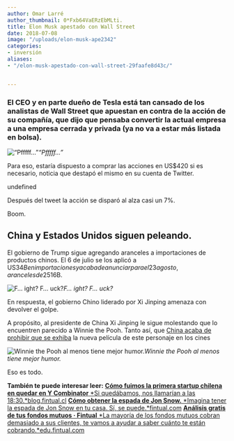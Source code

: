 ```yaml
---
author: Omar Larré
author_thumbnail: 0*Fxb64VaERzEbMLti.
title: Elon Musk apestado con Wall Street
date: 2018-07-08
image: "/uploads/elon-musk-ape2342"
categories:
- inversión
aliases:
- "/elon-musk-apestado-con-wall-street-29faafe8d43c/"


---
```


### El CEO y en parte dueño de Tesla está tan cansado de los analistas de Wall Street que apuestan en contra de la acción de su compañía, que dijo que pensaba convertir la actual empresa a una empresa cerrada y privada (ya no va a estar más listada en bolsa).

![“Pfffff…”](/uploads/elon-musk-ape3591)*“Pfffff…”*

Para eso, estaría dispuesto a comprar las acciones en US$420 si es necesario, noticia que destapó el mismo en su cuenta de Twitter.

undefined

Después del tweet la acción se disparó al alza casi un 7%.

Boom.

## **China y Estados Unidos siguen peleando.**

El gobierno de Trump sigue agregando aranceles a importaciones de productos chinos. El 6 de julio se los aplicó a US$34B en importaciones y acaba de anunciar para el 23 agosto, aranceles de 25% a otros US$16B.

![F… ight? F… uck?](/uploads/elon-musk-ape4642)*F… ight? F… uck?*

En respuesta, el gobierno Chino liderado por Xi Jinping amenaza con devolver el golpe.

A propósito, al presidente de China Xi Jinping le sigue molestando que lo encuentren parecido a Winnie the Pooh. Tanto así, que [China acaba de prohibir que se exhiba](https://www.theguardian.com/world/2018/aug/07/china-bans-winnie-the-pooh-film-to-stop-comparisons-to-president-xi) la nueva película de este personaje en los cines

![Winnie the Pooh al menos tiene mejor humor.](/uploads/elon-musk-ape2342)*Winnie the Pooh al menos tiene mejor humor.*

Eso es todo.

**También te puede interesar leer:**
[**Cómo fuimos la primera startup chilena en quedar en Y Combinator**
*Si quedábamos, nos llamarían a las 18:30.*blog.fintual.cl](https://blog.fintual.cl/c%C3%B3mo-fuimos-la-primera-startup-chilena-en-quedar-en-y-combinator-41363df2e2dc)
[**Cómo obtener la espada de Jon Snow.**
*Imagina tener la espada de Jon Snow en tu casa. Sí, se puede.*fintual.com](https://fintual.com/got)
[**Análisis gratis de tus fondos mutuos · Fintual**
*La mayoría de los fondos mutuos cobran demasiado a sus clientes, te vamos a ayudar a saber cuánto te están cobrando.*edu.fintual.com](https://edu.fintual.com/sherlock)
